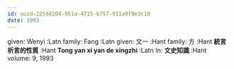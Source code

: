 ```yaml
---
id: uuid-22558204-951a-4715-b757-911a9f9e3c10
date: 1993
---
```


given: Wenyi :Latn
family: Fang :Latn
given: 文一 :Hant
family: 方 :Hant
**統言析言的性質** :Hant
**Tong yan xi yan de xingzhi** :Latn
In: 
**文史知識** :Hant
volume: 9, 1993